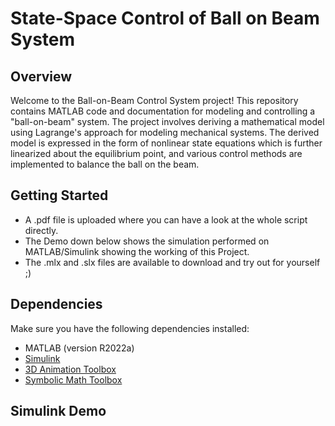 # State-Space Control of Ball on Beam System
## Overview

Welcome to the Ball-on-Beam Control System project! This repository contains MATLAB code and documentation for modeling and controlling a "ball-on-beam" system. The project involves deriving a mathematical model using Lagrange's approach for modeling mechanical systems. The derived model is expressed in the form of nonlinear state equations which is further linearized about the equilibrium point, and various control methods are implemented to balance the ball on the beam.

## Getting Started
- A .pdf file is uploaded where you can have a look at the whole script directly.
- The Demo down below shows the simulation performed on MATLAB/Simulink showing the working of this Project.
- The .mlx and .slx files are available to download and try out for yourself ;)

## Dependencies

Make sure you have the following dependencies installed:

- MATLAB (version R2022a)
- [Simulink](https://www.mathworks.com/products/simulink.html)
- [3D Animation Toolbox](https://www.mathworks.com/products/3danimation.html)
- [Symbolic Math Toolbox](https://www.mathworks.com/products/symbolic.html)

## Simulink Demo
